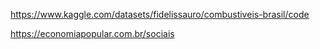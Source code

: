 
https://www.kaggle.com/datasets/fidelissauro/combustiveis-brasil/code

https://economiapopular.com.br/sociais
